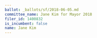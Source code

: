 ```yaml
---
ballot: _ballots/sf/2018-06-05.md
committee_name: Jane Kim for Mayor 2018
filer_id: 1400832
is_incumbent: false
name: Jane Kim
---
```

